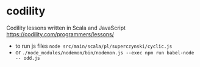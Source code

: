 # codility

Codility lessons written in Scala and JavaScript
https://codility.com/programmers/lessons/

- to run js files `node src/main/scala/pl/superczynski/cyclic.js`
- or `./node_modules/nodemon/bin/nodemon.js --exec npm run babel-node -- odd.js`